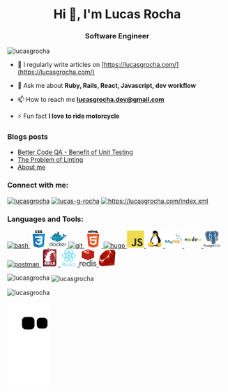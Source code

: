<h1 align="center">Hi 👋, I'm Lucas Rocha</h1>
<h3 align="center">Software Engineer</h3>

<p align="left"> <img src="https://komarev.com/ghpvc/?username=lucasgrocha&label=Profile%20views&color=0e75b6&style=flat" alt="lucasgrocha" /> </p>

- 📝 I regularly write articles on [https://lucasgrocha.com/](https://lucasgrocha.com/)

- 💬 Ask me about **Ruby, Rails, React, Javascript, dev workflow**

- 📫 How to reach me **lucasgrocha.dev@gmail.com**

- ⚡ Fun fact **I love to ride motorcycle**

### Blogs posts
<!-- BLOG-POST-LIST:START -->
- [Better Code QA - Benefit of Unit Testing](https://lucasgrocha.com/posts/better-code-qa-benefit-of-unit-testing/)
- [The Problem of Linting](https://lucasgrocha.com/posts/the-problem-of-linting/)
- [About me](https://lucasgrocha.com/about/about/)
<!-- BLOG-POST-LIST:END -->

<h3 align="left">Connect with me:</h3>
<p align="left">
<a href="https://dev.to/lucasgrocha" target="blank"><img align="center" src="https://raw.githubusercontent.com/rahuldkjain/github-profile-readme-generator/master/src/images/icons/Social/devto.svg" alt="lucasgrocha" height="30" width="40" /></a>
<a href="https://linkedin.com/in/lucas-g-rocha" target="blank"><img align="center" src="https://raw.githubusercontent.com/rahuldkjain/github-profile-readme-generator/master/src/images/icons/Social/linked-in-alt.svg" alt="lucas-g-rocha" height="30" width="40" /></a>
<a href="/https://lucasgrocha.com/index.xml" target="blank"><img align="center" src="https://raw.githubusercontent.com/rahuldkjain/github-profile-readme-generator/master/src/images/icons/Social/rss.svg" alt="https://lucasgrocha.com/index.xml" height="30" width="40" /></a>
</p>

<h3 align="left">Languages and Tools:</h3>
<p align="left"> <a href="https://www.gnu.org/software/bash/" target="_blank" rel="noreferrer"> <img src="https://www.vectorlogo.zone/logos/gnu_bash/gnu_bash-icon.svg" alt="bash" width="40" height="40"/> </a> <a href="https://www.w3schools.com/css/" target="_blank" rel="noreferrer"> <img src="https://raw.githubusercontent.com/devicons/devicon/master/icons/css3/css3-original-wordmark.svg" alt="css3" width="40" height="40"/> </a> <a href="https://www.docker.com/" target="_blank" rel="noreferrer"> <img src="https://raw.githubusercontent.com/devicons/devicon/master/icons/docker/docker-original-wordmark.svg" alt="docker" width="40" height="40"/> </a> <a href="https://git-scm.com/" target="_blank" rel="noreferrer"> <img src="https://www.vectorlogo.zone/logos/git-scm/git-scm-icon.svg" alt="git" width="40" height="40"/> </a> <a href="https://www.w3.org/html/" target="_blank" rel="noreferrer"> <img src="https://raw.githubusercontent.com/devicons/devicon/master/icons/html5/html5-original-wordmark.svg" alt="html5" width="40" height="40"/> </a> <a href="https://gohugo.io/" target="_blank" rel="noreferrer"> <img src="https://api.iconify.design/logos-hugo.svg" alt="hugo" width="40" height="40"/> </a> <a href="https://developer.mozilla.org/en-US/docs/Web/JavaScript" target="_blank" rel="noreferrer"> <img src="https://raw.githubusercontent.com/devicons/devicon/master/icons/javascript/javascript-original.svg" alt="javascript" width="40" height="40"/> </a> <a href="https://www.linux.org/" target="_blank" rel="noreferrer"> <img src="https://raw.githubusercontent.com/devicons/devicon/master/icons/linux/linux-original.svg" alt="linux" width="40" height="40"/> </a> <a href="https://www.mysql.com/" target="_blank" rel="noreferrer"> <img src="https://raw.githubusercontent.com/devicons/devicon/master/icons/mysql/mysql-original-wordmark.svg" alt="mysql" width="40" height="40"/> </a> <a href="https://nodejs.org" target="_blank" rel="noreferrer"> <img src="https://raw.githubusercontent.com/devicons/devicon/master/icons/nodejs/nodejs-original-wordmark.svg" alt="nodejs" width="40" height="40"/> </a> <a href="https://www.postgresql.org" target="_blank" rel="noreferrer"> <img src="https://raw.githubusercontent.com/devicons/devicon/master/icons/postgresql/postgresql-original-wordmark.svg" alt="postgresql" width="40" height="40"/> </a> <a href="https://postman.com" target="_blank" rel="noreferrer"> <img src="https://www.vectorlogo.zone/logos/getpostman/getpostman-icon.svg" alt="postman" width="40" height="40"/> </a> <a href="https://rubyonrails.org" target="_blank" rel="noreferrer"> <img src="https://raw.githubusercontent.com/devicons/devicon/master/icons/rails/rails-original-wordmark.svg" alt="rails" width="40" height="40"/> </a> <a href="https://reactjs.org/" target="_blank" rel="noreferrer"> <img src="https://raw.githubusercontent.com/devicons/devicon/master/icons/react/react-original-wordmark.svg" alt="react" width="40" height="40"/> </a> <a href="https://redis.io" target="_blank" rel="noreferrer"> <img src="https://raw.githubusercontent.com/devicons/devicon/master/icons/redis/redis-original-wordmark.svg" alt="redis" width="40" height="40"/> </a> <a href="https://www.ruby-lang.org/en/" target="_blank" rel="noreferrer"> <img src="https://raw.githubusercontent.com/devicons/devicon/master/icons/ruby/ruby-original.svg" alt="ruby" width="40" height="40"/> </a> </p>

<p><img align="left" src="https://github-readme-stats.vercel.app/api/top-langs?username=lucasgrocha&show_icons=true&locale=en&layout=compact" alt="lucasgrocha" /></p>

<p>&nbsp;<img align="center" src="https://github-readme-stats.vercel.app/api?username=lucasgrocha&show_icons=true&locale=en" alt="lucasgrocha" /></p>

<p><img align="center" src="https://github-readme-streak-stats.herokuapp.com/?user=lucasgrocha&" alt="lucasgrocha" /></p>


![Snake animation](https://github.com/lucasgrocha/lucasgrocha/blob/output/github-contribution-grid-snake.svg)


<!-- [![Top Langs](https://github-readme-stats.vercel.app/api/top-langs/?username=lucasgrocha&layout=compact)](https://github.com/lucasgrocha/lucasgrocha) -->

<!-- [![Total Visitors](http://hits.dwyl.com/lucasgrocha/lucasgrocha.svg)](http://hits.dwyl.com/lucasgrocha/lucasgrocha) -->
<!-- <p align="center"> <img src="https://komarev.com/ghpvc/?username=lucasgrocha" alt="lucasgrocha" /> </p> -->
